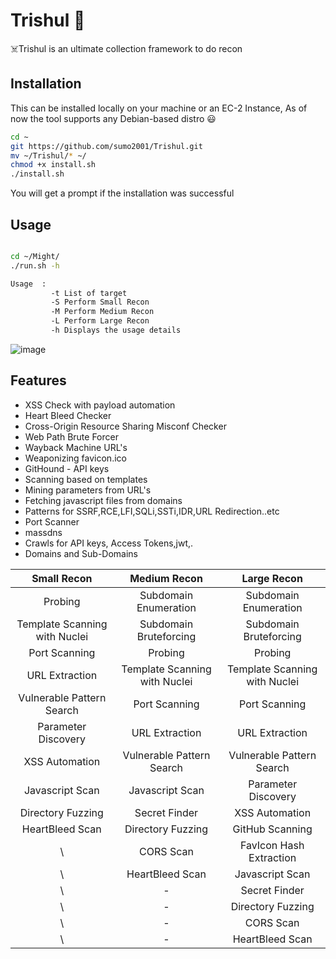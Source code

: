 # Trishul 🔱 

☠️Trishul is an ultimate collection framework to do recon

## Installation

This can be installed locally on your machine or an EC-2 Instance, As of now the tool supports any Debian-based distro 😃

```bash
cd ~
git https://github.com/sumo2001/Trishul.git
mv ~/Trishul/* ~/
chmod +x install.sh
./install.sh

```
You will get a prompt if the installation was successful

## Usage

```bash

cd ~/Might/
./run.sh -h

Usage  :
         -t	List of target
         -S	Perform Small Recon
         -M	Perform Medium Recon
         -L	Perform Large Recon
         -h	Displays the usage details

```
![image](https://user-images.githubusercontent.com/51809378/124332270-bc9b0300-dbae-11eb-9f18-95c95093d0cf.png)




## Features
* XSS Check with payload automation
* Heart Bleed Checker
* Cross-Origin Resource Sharing Misconf Checker
* Web Path Brute Forcer
* Wayback Machine URL's
* Weaponizing favicon.ico
* GitHound - API keys
* Scanning based on templates
* Mining parameters from URL's
* Fetching javascript files from domains
* Patterns for SSRF,RCE,LFI,SQLi,SSTi,IDR,URL Redirection..etc 
* Port Scanner
* massdns
* Crawls for API keys, Access Tokens,jwt,.
* Domains and Sub-Domains


Small Recon | Medium Recon | Large Recon
| :---: | :---: | :---:
Probing  | Subdomain Enumeration | Subdomain Enumeration
Template Scanning with Nuclei  | Subdomain Bruteforcing | Subdomain Bruteforcing
Port Scanning  | Probing | Probing
URL Extraction  | Template Scanning with Nuclei | Template Scanning with Nuclei
Vulnerable Pattern Search  | Port Scanning | Port Scanning
Parameter Discovery  | URL Extraction | URL Extraction
XSS Automation  | Vulnerable Pattern Search | Vulnerable Pattern Search
Javascript Scan  | Javascript Scan | Parameter Discovery
Directory Fuzzing  | Secret Finder | XSS Automation
HeartBleed Scan  | Directory Fuzzing | GitHub Scanning
 \ |CORS Scan |  FavIcon Hash Extraction
\  | HeartBleed Scan | Javascript Scan
 \  | - | Secret Finder
 \  | - | Directory Fuzzing
 \  | - | CORS Scan
 \  | - | HeartBleed Scan

